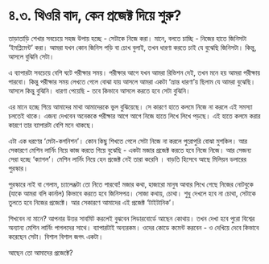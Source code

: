 # ৪.৩. থিওরি বাদ, কেন প্রজেক্ট দিয়ে শুরু?

তাড়াতাড়ি শেখার সবচেয়ে সহজ উপায় হচ্ছে - সেটাকে নিজে করা। মানে, বলতে চাচ্ছি - নিজের হাতে জিনিসটা ‘ইমপ্লিমেন্ট’ করা। আমরা যখন কোন জিনিস পড়ি বা চোখ বুলাই, তখন ধারণা করতে চাই যে বুঝেছি জিনিসটা। কিন্তু, আসলে বুঝিনি সেটা।

এ ব্যাপারটা সবচেয়ে বেশি ঘটে পরীক্ষার সময়। পরীক্ষার আগে যখন আমরা রিভিশন দেই, তখন মনে হয় আমরা পরীক্ষায় পারবো। কিন্তু পরীক্ষার সময় লেখতে গেলে বোঝা যায় আসলে আমরা একটা ‘ভ্রান্ত ধারণা’য় ছিলাম যে আমরা বুঝেছি। আসলে কিন্তু বুঝিনি। ধারণা পেয়েছি - তবে কিভাবে আসলে করতে হবে সেটা বুঝিনি।

এর মানে হচ্ছে গিয়ে আমাদের মাথা আমাদেরকে ভুল বুঝিয়েছে। সে কারণে হাতে কলমে নিজে না করলে এই সমস্যা চলতেই থাকে। এজন্য দেখবেন অনেককে পরীক্ষার আগে আগে নিজে হাতে লিখে লিখে পড়ছে। এই হাতে কলমে করার কারণে তার ব্যাপারটা বেশি মনে থাকছে।

এটা এক ধরণের ‘মেটা-কগনিশন’। কোন কিছু শিখতে গেলে সেটা নিজে না করলে পুরোপুরি বোঝা মুশকিল। আর সেকারণে মেশিন লার্নিং নিয়ে কাজ করতে গিয়ে বুঝেছি - একটা মজার প্রজেক্ট করতে হবে নিজে নিজে। আর সেজন্য সেরা হচ্ছে ‘ক্যাগল’। মেশিন লার্নিং নিয়ে হেন প্রজেক্ট নেই তারা করেনি । বাড়তি হিসেবে আছে মিলিয়ন ডলারের পুরস্কার।

পুরস্কারে নাই বা গেলাম, চ্যালেঞ্জটা তো নিতে পারবো! মজার কথা, হাজারো মানুষ আবার লিখে গেছে নিজের নোটবুকে \(যাকে আমরা বলি কার্নাল\) কিভাবে করতে হবে জিনিসপত্র। সোজা কথায়, চোথা। শুধু দেখলে হবে না চোথা, সেটাকে তুলতে হবে নিজের প্রজেক্টে। আর সেকারণে আমাদের এই প্রজেক্ট ‘টাইটানিক’।

শিখবেন না মানে? আপনার উত্তর সাবমিট করলেই বুঝবেন লিডারবোর্ডে আছেন কোথায়। তখন দেখা হবে পুরো বিশ্বের অন্যান্য মেশিন লার্নিং পাগলদের সাথে। ব্যাপারটাই অন্যরকম। ওদের কোডে কমেন্ট করবেন - ও দেখিয়ে দেবে কিভাবে করেছেন সেটা। বিশাল বিশাল জগৎ একটা।

আছেন তো আমাদের প্রজেক্টে?

